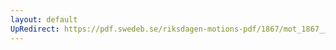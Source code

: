 ```yaml
---
layout: default
UpRedirect: https://pdf.swedeb.se/riksdagen-motions-pdf/1867/mot_1867__ak__00009/mot_1867__ak__00009_001.pdf
---
```

